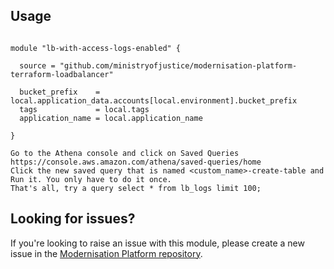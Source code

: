 ## Usage

```hcl

module "lb-with-access-logs-enabled" {

  source = "github.com/ministryofjustice/modernisation-platform-terraform-loadbalancer"

  bucket_prefix    = local.application_data.accounts[local.environment].bucket_prefix
  tags             = local.tags
  application_name = local.application_name

}

Go to the Athena console and click on Saved Queries https://console.aws.amazon.com/athena/saved-queries/home
Click the new saved query that is named <custom_name>-create-table and Run it. You only have to do it once.
That's all, try a query select * from lb_logs limit 100;

```
<!--- BEGIN_TF_DOCS --->

<!--- END_TF_DOCS --->

## Looking for issues?
If you're looking to raise an issue with this module, please create a new issue in the [Modernisation Platform repository](https://github.com/ministryofjustice/modernisation-platform/issues).

